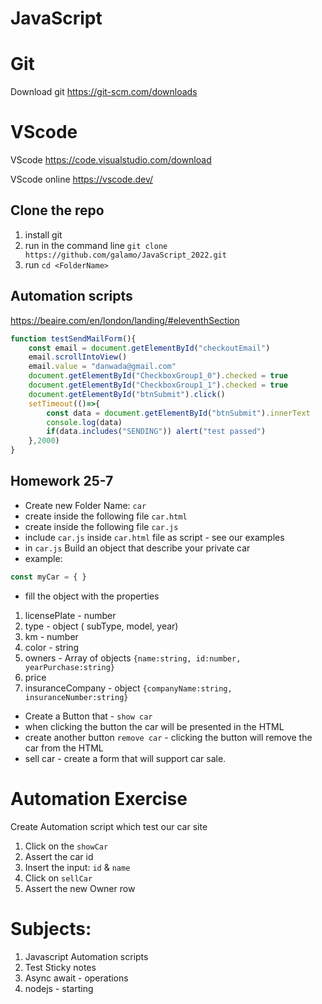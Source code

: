 # JavaScript

# Git
Download git
https://git-scm.com/downloads

# VScode

VScode
https://code.visualstudio.com/download

VScode online
https://vscode.dev/

## Clone the repo
1. install git
2. run in the command line `git clone https://github.com/galamo/JavaScript_2022.git`
3. run `cd <FolderName>`


## Automation scripts

https://beaire.com/en/london/landing/#eleventhSection
```javascript
function testSendMailForm(){
    const email = document.getElementById("checkoutEmail")
    email.scrollIntoView()
    email.value = "danwada@gmail.com"
    document.getElementById("CheckboxGroup1_0").checked = true
    document.getElementById("CheckboxGroup1_1").checked = true
    document.getElementById("btnSubmit").click()
    setTimeout(()=>{
        const data = document.getElementById("btnSubmit").innerText
        console.log(data)
        if(data.includes("SENDING")) alert("test passed")
    },2000) 
}

```



## Homework 25-7
- Create new Folder Name: `car`
- create inside the following file `car.html`
- create inside the following file `car.js`
- include `car.js` inside `car.html` file as script - see our examples
- in `car.js` Build an object that describe your private car
- example:
```javascript
const myCar = { } 

```
- fill the object with the properties
1. licensePlate - number
2. type - object ( subType, model, year)
3. km - number
4. color - string
5. owners - Array of objects `{name:string, id:number, yearPurchase:string}`
6. price
7. insuranceCompany - object `{companyName:string, insuranceNumber:string}`

- Create a Button that - `show car`
- when clicking the button the car will be presented in the HTML
- create another button `remove car` - clicking the button will remove the car from the HTML
- sell car - create a form that will support car sale.


# Automation Exercise
Create Automation script which test our car site
1. Click on the `showCar`
2. Assert the car id
3. Insert the input: `id` & `name`
4. Click on `sellCar`
5. Assert the new Owner row



# Subjects:
1. Javascript Automation scripts
2. Test Sticky notes
3. Async await - operations
4. nodejs - starting
